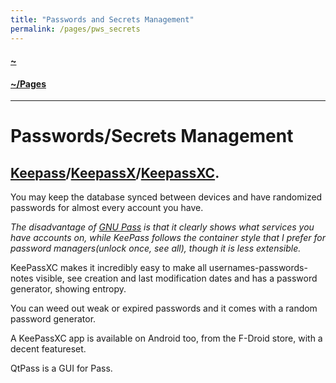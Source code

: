 ```yaml
---
title: "Passwords and Secrets Management"
permalink: /pages/pws_secrets
---
```



#### [~](../../README.md)

#### [~/Pages](../pages.md)

---

# Passwords/Secrets Management

## [Keepass](https://keepass.info/)/[KeepassX](https://www.keepassx.org/)/[KeepassXC](https://keepassxc.org/).

You may keep the database synced between devices and have randomized passwords for almost every account you have.

_The disadvantage of [GNU Pass](https://wiki.archlinux.org/title/Pass) is that it clearly shows what services you have accounts on, while KeePass follows the container style that I prefer for password managers(unlock once, see all), though it is less extensible._

KeePassXC makes it incredibly easy to make all usernames-passwords-notes visible, see creation and last modification dates and has a password generator, showing entropy.

You can weed out weak or expired passwords and it comes with a random password generator.

A KeePassXC app is available on Android too, from the F-Droid store, with a decent featureset.

QtPass is a GUI for Pass.
